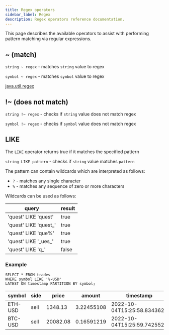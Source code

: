 ```yaml
---
title: Regex operators
sidebar_label: Regex
description: Regex operators reference documentation.
---
```


This page describes the available operators to assist with performing pattern
matching via regular expressions.

## ~ (match)

`string ~ regex` - matches `string` value to regex

`symbol ~ regex` - matches `symbol` value to regex

[java.util.regex](https://docs.oracle.com/en/java/javase/11/docs/api/java.base/java/util/regex/Pattern.html)

## !~ (does not match)

`string !~ regex` - checks if `string` value does not match regex

`symbol !~ regex` - checks if `symbol` value does not match regex

## LIKE 

The `LIKE` operator returns true if it matches the specified pattern

`string LIKE pattern` - checks if `string` value matches `pattern`

The pattern can contain wildcards which are interpreted as follows:
- `?` - matches any single character
- `%` - matches any sequence of zero or more characters

Wildcards can be used as follows:

|      query           | result  |
| -------------------- | ------- |
| 'quest' LIKE 'quest' |  true   |
| 'quest' LIKE 'quest_'|  true   |
| 'quest' LIKE 'que%'  |  true   |
| 'quest' LIKE '\_ues_' |  true   |
| 'quest' LIKE 'q_'    |  false  |

### Example

```questdb-sql 
SELECT * FROM trades
WHERE symbol LIKE '%-USD'
LATEST ON timestamp PARTITION BY symbol;
```

| symbol | side | price | amount | timestamp |
| --- | --- | --- | --- | --- |
| ETH-USD | sell | 1348.13 | 3.22455108 | 2022-10-04T15:25:58.834362Z |
| BTC-USD | sell | 20082.08 | 0.16591219 | 2022-10-04T15:25:59.742552Z |